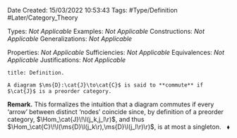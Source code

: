 <div class="topSpace"></div>

Date Created: 15/03/2022 10:53:43
Tags: #Type/Definition #Later/Category_Theory

Types: _Not Applicable_
Examples: _Not Applicable_
Constructions: _Not Applicable_
Generalizations: _Not Applicable_

Properties: _Not Applicable_
Sufficiencies: _Not Applicable_
Equivalences: _Not Applicable_
Justifications: _Not Applicable_

``` ad-Definition
title: Definition.

A diagram $\ms{D}:\cat{J}\to\cat{C}$ is said to **commute** if $\cat{J}$ is a preorder category.

```

**Remark.** This formalizes the intuition that a diagram commutes if every $\textrm{`}$arrow$\textrm{'}$ between distinct $\textrm{`}$nodes$\textrm{'}$ coincide since, by definition of a preorder category, $\Hom_\cat{J}\!\l(j_k,j_l\r)$, and thus $\Hom_\cat{C}\!\l(\ms{D}\l(j_k\r),\ms{D}\l(j_l\r)\r)$, is at most a singleton.<span style="float:right;">$\blacklozenge$</span>
